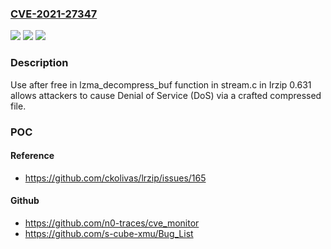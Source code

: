 ### [CVE-2021-27347](https://cve.mitre.org/cgi-bin/cvename.cgi?name=CVE-2021-27347)
![](https://img.shields.io/static/v1?label=Product&message=n%2Fa&color=blue)
![](https://img.shields.io/static/v1?label=Version&message=n%2Fa&color=blue)
![](https://img.shields.io/static/v1?label=Vulnerability&message=n%2Fa&color=brighgreen)

### Description

Use after free in lzma_decompress_buf function in stream.c in Irzip 0.631 allows attackers to cause Denial of Service (DoS) via a crafted compressed file.

### POC

#### Reference
- https://github.com/ckolivas/lrzip/issues/165

#### Github
- https://github.com/n0-traces/cve_monitor
- https://github.com/s-cube-xmu/Bug_List


